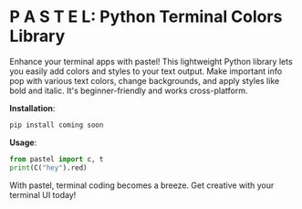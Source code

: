 # P A S T E L: Python Terminal Colors Library

Enhance your terminal apps with pastel! This lightweight Python library lets you easily add colors and styles to your text output. Make important info pop with various text colors, change backgrounds, and apply styles like bold and italic. It's beginner-friendly and works cross-platform. 

**Installation**:
```bash
pip install coming soon
```

**Usage**:
```python
from pastel import c, t
print(C("hey").red)
```

With pastel, terminal coding becomes a breeze. Get creative with your terminal UI today!